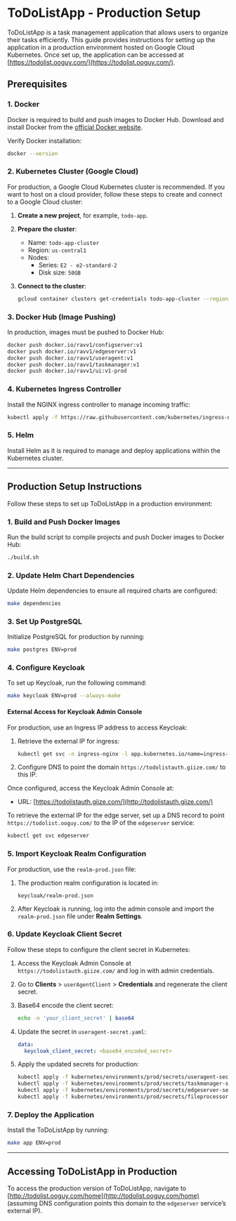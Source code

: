 
# ToDoListApp - Production Setup

ToDoListApp is a task management application that allows users to organize their tasks efficiently. This guide provides instructions for setting up the application in a production environment hosted on Google Cloud Kubernetes. Once set up, the application can be accessed at [https://todolist.ooguy.com/](https://todolist.ooguy.com/).

## Prerequisites

### 1. Docker
Docker is required to build and push images to Docker Hub. Download and install Docker from the [official Docker website](https://docs.docker.com/get-docker/).

Verify Docker installation:

```bash
docker --version
```

### 2. Kubernetes Cluster (Google Cloud)
For production, a Google Cloud Kubernetes cluster is recommended. If you want to host on a cloud provider, follow these steps to create and connect to a Google Cloud cluster:

1. **Create a new project**, for example, `todo-app`.
2. **Prepare the cluster**:
   - Name: `todo-app-cluster`
   - Region: `us-central1`
   - Nodes:
     - Series: `E2 - e2-standard-2`
     - Disk size: `50GB`

3. **Connect to the cluster**:
   ```bash
   gcloud container clusters get-credentials todo-app-cluster --region us-central1 --project todo-app
   ```

### 3. Docker Hub (Image Pushing)
In production, images must be pushed to Docker Hub:

```bash
docker push docker.io/ravv1/configserver:v1
docker push docker.io/ravv1/edgeserver:v1
docker push docker.io/ravv1/useragent:v1
docker push docker.io/ravv1/taskmanager:v1
docker push docker.io/ravv1/ui:v1-prod
```

### 4. Kubernetes Ingress Controller
Install the NGINX ingress controller to manage incoming traffic:

```bash
kubectl apply -f https://raw.githubusercontent.com/kubernetes/ingress-nginx/main/deploy/static/provider/cloud/deploy.yaml
```

### 5. Helm
Install Helm as it is required to manage and deploy applications within the Kubernetes cluster.

---

## Production Setup Instructions

Follow these steps to set up ToDoListApp in a production environment:

### 1. **Build and Push Docker Images**
Run the build script to compile projects and push Docker images to Docker Hub:

```bash
./build.sh
```

### 2. **Update Helm Chart Dependencies**
Update Helm dependencies to ensure all required charts are configured:

```bash
make dependencies
```

### 3. **Set Up PostgreSQL**
Initialize PostgreSQL for production by running:

```bash
make postgres ENV=prod
```

### 4. **Configure Keycloak**
To set up Keycloak, run the following command:

```bash
make keycloak ENV=prod --always-make
```

#### External Access for Keycloak Admin Console
For production, use an Ingress IP address to access Keycloak:

1. Retrieve the external IP for ingress:
   ```bash
   kubectl get svc -n ingress-nginx -l app.kubernetes.io/name=ingress-nginx -o jsonpath='{.items[0].status.loadBalancer.ingress[0].ip}'
   ```
   
2. Configure DNS to point the domain `https://todolistauth.giize.com/` to this IP.

Once configured, access the Keycloak Admin Console at:

- URL: [https://todolistauth.giize.com/](http://todolistauth.giize.com/)

To retrieve the external IP for the edge server, set up a DNS record to point `https://todolist.ooguy.com/` to the IP of the `edgeserver` service:
   ```bash
   kubectl get svc edgeserver
   ```

### 5. **Import Keycloak Realm Configuration**
For production, use the `realm-prod.json` file:

1. The production realm configuration is located in:
   ```
   keycloak/realm-prod.json
   ```

2. After Keycloak is running, log into the admin console and import the `realm-prod.json` file under **Realm Settings**.

### 6. **Update Keycloak Client Secret**
Follow these steps to configure the client secret in Kubernetes:

1. Access the Keycloak Admin Console at `https://todolistauth.giize.com/` and log in with admin credentials.
2. Go to **Clients** > `userAgentClient` > **Credentials** and regenerate the client secret.
3. Base64 encode the client secret:
   ```bash
   echo -n 'your_client_secret' | base64
   ```

4. Update the secret in `useragent-secret.yaml`:
   ```yaml
   data:
     keycloak_client_secret: <base64_encoded_secret>
   ```

5. Apply the updated secrets for production:
   ```bash
   kubectl apply -f kubernetes/environments/prod/secrets/useragent-secret.yaml
   kubectl apply -f kubernetes/environments/prod/secrets/taskmanager-secret.yaml
   kubectl apply -f kubernetes/environments/prod/secrets/edgeserver-secret.yaml
   kubectl apply -f kubernetes/environments/prod/secrets/fileprocessor-secret.yaml
   ```

### 7. **Deploy the Application**
Install the ToDoListApp by running:

```bash
make app ENV=prod
```

---

## Accessing ToDoListApp in Production

To access the production version of ToDoListApp, navigate to [http://todolist.ooguy.com/home](http://todolist.ooguy.com/home) (assuming DNS configuration points this domain to the `edgeserver` service’s external IP).
